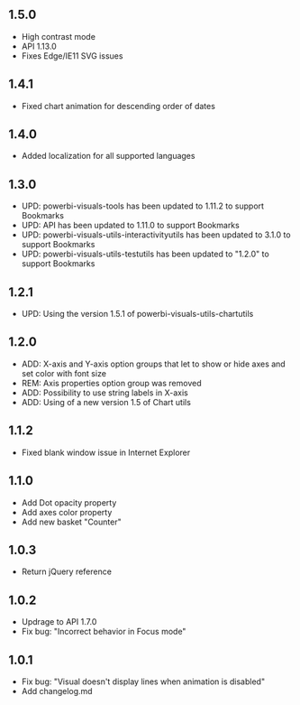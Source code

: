 ## 1.5.0
* High contrast mode
* API 1.13.0
* Fixes Edge/IE11 SVG issues

## 1.4.1
* Fixed chart animation for descending order of dates 

## 1.4.0
* Added localization for all supported languages

## 1.3.0
* UPD: powerbi-visuals-tools has been updated to 1.11.2 to support Bookmarks
* UPD: API has been updated to 1.11.0 to support Bookmarks
* UPD: powerbi-visuals-utils-interactivityutils has been updated to 3.1.0 to support Bookmarks
* UPD: powerbi-visuals-utils-testutils has been updated to "1.2.0" to support Bookmarks

## 1.2.1
* UPD: Using the version 1.5.1 of powerbi-visuals-utils-chartutils

## 1.2.0
* ADD: X-axis and Y-axis option groups that let to show or hide axes and set color with font size
* REM: Axis properties option group was removed
* ADD: Possibility to use string labels in X-axis
* ADD: Using of a new version 1.5 of Chart utils

## 1.1.2
* Fixed blank window issue in Internet Explorer

## 1.1.0
* Add Dot opacity property
* Add axes color property
* Add new basket "Counter"

## 1.0.3
* Return jQuery reference

## 1.0.2
* Updrage to API 1.7.0
* Fix bug: "Incorrect behavior in Focus mode"

## 1.0.1
* Fix bug: "Visual doesn't display lines when animation is disabled"
* Add changelog.md
